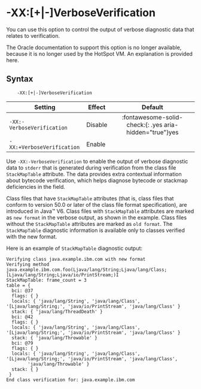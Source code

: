 <!--
* Copyright (c) 2017, 2023 IBM Corp. and others
*
* This program and the accompanying materials are made
* available under the terms of the Eclipse Public License 2.0
* which accompanies this distribution and is available at
* https://www.eclipse.org/legal/epl-2.0/ or the Apache
* License, Version 2.0 which accompanies this distribution and
* is available at https://www.apache.org/licenses/LICENSE-2.0.
*
* This Source Code may also be made available under the
* following Secondary Licenses when the conditions for such
* availability set forth in the Eclipse Public License, v. 2.0
* are satisfied: GNU General Public License, version 2 with
* the GNU Classpath Exception [1] and GNU General Public
* License, version 2 with the OpenJDK Assembly Exception [2].
*
* [1] https://www.gnu.org/software/classpath/license.html
* [2] https://openjdk.org/legal/assembly-exception.html
*
* SPDX-License-Identifier: EPL-2.0 OR Apache-2.0 OR GPL-2.0-only WITH Classpath-exception-2.0 OR GPL-2.0-only WITH OpenJDK-assembly-exception-1.0
-->

# -XX:\[+|-\]VerboseVerification


You can use this option to control the output of verbose diagnostic data that relates to verification.

The Oracle documentation to support this option is no longer available, because it is no longer used by the HotSpot VM. An explanation is provided here.

## Syntax

        -XX:[+|-]VerboseVerification

| Setting                    | Effect  | Default                                                                            |
|----------------------------|---------|:----------------------------------------------------------------------------------:|
| `-XX:-VerboseVerification` | Disable | :fontawesome-solid-check:{: .yes aria-hidden="true"}<span class="sr-only">yes</span> |
| `-XX:+VerboseVerification` | Enable  |                                                                                    |

Use  `-XX:-VerboseVerification` to enable the output of verbose diagnostic data to `stderr` that is generated during verification from the class file `StackMapTable` attribute. The data provides extra contextual information about bytecode verification, which helps diagnose bytecode or stackmap deficiencies in the field.

Class files that have `StackMapTable` attributes (that is, class files that conform to version 50.0 or later of the class file format specification), are introduced in Java&trade; V6. Class files with `StackMapTable` attributes are marked as `new format` in the verbose output, as shown in the example. Class files without the `StackMapTable` attributes are marked as `old format`. The `StackMapTable` diagnostic information is available only to classes verified with the new format.


Here is an example of `StackMapTable` diagnostic output:


```
Verifying class java.example.ibm.com with new format
Verifying method java.example.ibm.com.foo(Ljava/lang/String;Ljava/lang/Class;[Ljava/lang/String;Ljava/io/PrintStream;)I
StackMapTable: frame_count = 3
table = {
  bci: @37
  flags: { }
  locals: { 'java/lang/String', 'java/lang/Class', '[Ljava/lang/String;', 'java/io/PrintStream', 'java/lang/Class' }
  stack: { 'java/lang/ThreadDeath' }
  bci: @42
  flags: { }
  locals: { 'java/lang/String', 'java/lang/Class', '[Ljava/lang/String;', 'java/io/PrintStream', 'java/lang/Class' }
  stack: { 'java/lang/Throwable' }
  bci: @79
  flags: { }
  locals: { 'java/lang/String', 'java/lang/Class', '[Ljava/lang/String;', 'java/io/PrintStream', 'java/lang/Class',
        'java/lang/Throwable' }
  stack: { }
 }
End class verification for: java.example.ibm.com
```



<!-- ==== END OF TOPIC ==== xxverboseverification.md ==== -->
